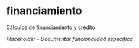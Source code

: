 # financiamiento

Cálculos de financiamiento y crédito

*Placeholder - Documentar funcionalidad específica*

